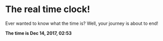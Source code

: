 # The real time clock!

Ever wanted to know what the time is? Well, your journey is about to end!

**The time is Dec 14, 2017, 02:53**